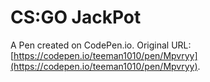 # CS:GO JackPot

A Pen created on CodePen.io. Original URL: [https://codepen.io/teeman1010/pen/Mpvryy](https://codepen.io/teeman1010/pen/Mpvryy).

